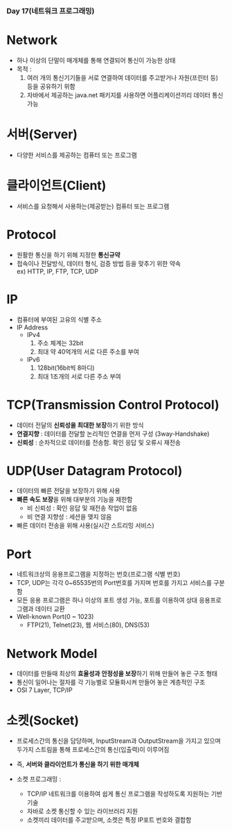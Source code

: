### Day 17(네트워크 프로그래밍)  

# Network  
  - 하나 이상의 단말이 매개체를 통해 연결되어 통신이 가능한 상태  
  - 목적 : 
    1. 여러 개의 통신기기들을 서로 연결하여 데이터를 주고받거나 자원(프린터 등) 등을 공유하기 위함  
    2. 자바에서 제공하는 java.net 패키지를 사용하면 어플리케이션끼리 데이터 통신 가능  

# 서버(Server)  
  - 다양한 서비스를 제공하는 컴퓨터 또는 프로그램  
  
# 클라이언트(Client)  
  - 서비스를 요청해서 사용하는(제공받는) 컴퓨터 또는 프로그램  
  
# Protocol  
  - 원활한 통신을 하기 위해 지정한 **통신규약**  
  - 접속이나 전달방식, 데이터 형식, 검증 방법 등을 맞추기 위한 약속  
  ex) HTTP, IP, FTP, TCP, UDP  
  
# IP  
  - 컴퓨터에 부여된 고유의 식별 주소  
  - IP Address  
    - IPv4  
      1. 주소 체계는 32bit  
      2. 최대 약 40억개의 서로 다른 주소를 부여  
    - IPv6  
      1. 128bit(16bit씩 8마디)  
      2. 최대 1조개의 서로 다른 주소 부여  
  
# TCP(Transmission Control Protocol)  
  - 데이터 전달의 **신뢰성을 최대한 보장**하기 위한 방식  
  - **연결지향** : 데이터를 전달할 논리적인 연결을 먼저 구성 (3way-Handshake)  
  - **신뢰성** : 순차적으로 데이터를 전송함. 확인 응답 및 오류시 재전송  

# UDP(User Datagram Protocol)  
  - 데이터의 빠른 전달을 보장하기 위해 사용  
  - **빠른 속도 보장**을 위해 대부분의 기능을 제한함  
    - 비 신뢰성 : 확인 응답 및 재전송 작업이 없음  
    - 비 연결 지향성 : 세션을 맺지 않음  
  - 빠른 데이터 전송을 위해 사용(실시간 스트리밍 서비스)  

# Port  
  - 네트워크상의 응용프로그램을 지정하는 번호(프로그램 식별 번호)  
  - TCP, UDP는 각각 0~65535번의 Port번호를 가지며 번호를 가지고 서비스를 구분함  
  - 모든 응용 프로그램은 하나 이상의 포트 생성 가능, 포트를 이용하여 상대 응용프로그램과 데이터 교환  
  - Well-known Port(0 ~ 1023)  
    - FTP(21), Telnet(23), 웹 서비스(80), DNS(53)  
    
# Network Model  
  - 데이터를 만들때 최상의 **효율성과 안정성을 보장**하기 위해 만들어 놓은 구조 형태  
  - 통신이 일어나는 절차를 각 기능별로 모듈화시켜 만들어 놓은 계층적인 구조  
  - OSI 7 Layer, TCP/IP  
  
# 소켓(Socket)  
  - 프로세스간의 통신을 담당하며, InputStream과 OutputStream을 가지고 있으며 두가지 스트림을 통해 프로세스간의 통신(입출력)이 이루어짐  
  - 즉, **서버와 클라이언트가 통신을 하기 위한 매개체**  
  
  - 소켓 프로그래밍 :  
    - TCP/IP 네트워크를 이용하여 쉽게 통신 프로그램을 작성하도록 지원하는 기반 기술  
    - 자바로 소켓 통신할 수 있는 라이브러리 지원  
    - 소켓끼리 데이터를 주고받으며, 소켓은 특정 IP포트 번호와 결합함  





